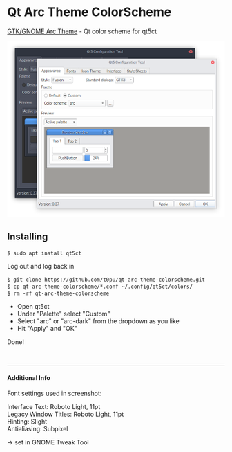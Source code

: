 # Qt Arc Theme ColorScheme

[GTK/GNOME Arc Theme](https://github.com/horst3180/arc-theme) - Qt color scheme for qt5ct

![Preview Screenshot](screenshot.png)

## Installing

```
$ sudo apt install qt5ct
```

Log out and log back in

```
$ git clone https://github.com/t0pu/qt-arc-theme-colorscheme.git
$ cp qt-arc-theme-colorscheme/*.conf ~/.config/qt5ct/colors/
$ rm -rf qt-arc-theme-colorscheme
```

* Open qt5ct
* Under "Palette" select "Custom"
* Select "arc" or "arc-dark" from the dropdown as you like
* Hit "Apply" and "OK"

Done!

<br/>

---

#### Additional Info

Font settings used in screenshot:

Interface Text: Roboto Light, 11pt  
Legacy Window Titles: Roboto Light, 11pt  
Hinting: Slight  
Antialiasing: Subpixel

-> set in GNOME Tweak Tool
